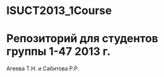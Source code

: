 ﻿ISUCT2013_1Course
=================
# Репозиторий для студентов группы 1-47 2013 г.

Агеева Т.Н. и Сабитова Р.Р.